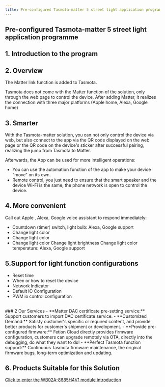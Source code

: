 ```yaml
---
title: Pre-configured Tasmota-matter 5 street light application programme
---
```


## Pre-configured Tasmota-matter 5 street light application programme

## 1. Introduction to the program

## 2. Overview

The Matter link function is added to Tasmota.

Tasmota does not come with the Matter function of the solution, only through the web page to control the device. After adding Matter, it realizes the connection with three major platforms (Apple home, Alexa, Google home)

## 3. Smarter
With the Tasmota-matter solution, you can not only control the device via web, but also connect to the app via the QR code displayed on the web page or the QR code on the device's sticker after successful pairing, realizing the jump from Tasmota to Matter.

Afterwards, the App can be used for more intelligent operations:

- You can use the automation function of the app to make your device "move" on its own.
- Remote control, you just need to ensure that the smart speaker and the device Wi-Fi is the same, the phone network is open to control the device.

## 4. More convenient

Call out Apple , Alexa, Google voice assistant to respond immediately:

- Countdown (timer) switch, light bulb: Alexa, Google support
- Change light color
- Change light color
- Change light color Change light brightness Change light color temperature: Alexa, Google support

## 5.Support for light function configurations
- Reset time
- When or how to reset the device
- Network Indicator
- Default IO Configuration
- PWM io control configuration

<br>
### 2 Our Services
- **Matter DAC certificate pre-setting service:** Support customers to import DAC certificate service. 
- **Customized Demand:** Satisfy customer's specific or required content, and provide better products for customer's shipment or development.
- **Provide pre-configured firmware:** Fetion Cloud directly provides firmware configuration, customers can upgrade remotely via OTA, directly into the debugging, do what they want to do!
- **Perfect Tasmota function support:** Continuous Tasmota firmware maintenance, the original firmware bugs, long-term optimization and updating.

## 6. Products Suitable for this Solution
[Click to enter the WB02A-8685H4V1 module introduction](../../products/tasmota/tasmota-matter.md)

